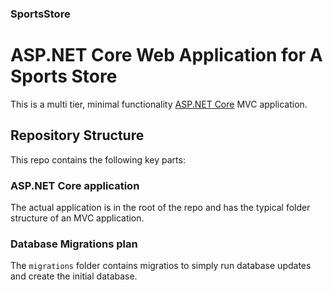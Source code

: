 ### SportsStore

# ASP.NET Core Web Application for A Sports Store

This is a multi tier, minimal functionality [ASP.NET Core](https://www.asp.net/core) MVC application.

## Repository Structure

This repo contains the following key parts:

### ASP.NET Core application

The actual application is in the root of the repo and has the typical folder structure of an MVC application.

### Database Migrations plan

The `migrations` folder contains migratios to simply run database updates and create the initial database.
